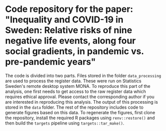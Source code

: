 # Code repository for the paper: "Inequality and COVID-19 in Sweden: Relative risks of nine negative life events, along four social gradients, in pandemic vs. pre-pandemic years"

The code is divided into two parts. Files stored in the folder `data_processing` are used to process the register data. These were run on Statistics Sweden's remote desktop system MONA. To reproduce this part of the analysis, one first needs to get access to the raw register data which requires ethical approval. Please contact the corresponding author if you are interested in reproducing this analysis. The output of this processing is stored in the `data` folder. The rest of the repository includes code to generate figures based on this data. To regenerate the figures, first clone the repository, install the required R packages using `renv::restore()` and then build the `targets` pipeline using `targets::tar_make()`.